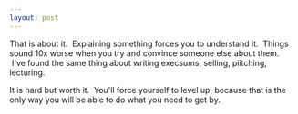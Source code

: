 ```yaml
---
layout: post
---
```

That is about it. &nbsp;Explaining something forces you to understand it. &nbsp;Things sound 10x worse when you try and convince someone else about them. &nbsp;I've found the same thing about writing execsums, selling, piitching, lecturing.

It is hard but worth it. &nbsp;You'll force yourself to level up, because that is the only way you will be able to do what you need to get by.

